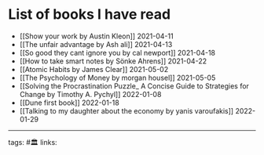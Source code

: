 # List of books I have read
 - [[Show your work by Austin Kleon]] 2021-04-11
 - [[The unfair advantage by Ash ali]] 2021-04-13
 - [[So good they cant ignore you by cal newport]] 2021-04-18
 - [[How to take smart notes by Sönke Ahrens]] 2021-04-22
 - [[Atomic Habits by James Clear]] 2021-05-02
 - [[The Psychology of Money by morgan housel]] 2021-05-05
 - [[Solving the Procrastination Puzzle_ A Concise Guide to Strategies for Change by Timothy A. Pychyl]] 2022-01-08
 - [[Dune first book]] 2022-01-18
 - [[Talking to my daughter about the economy by yanis varoufakis]] 2022-01-29


---
tags: #🏛 
links: 